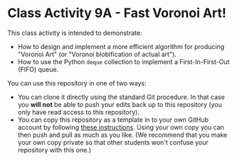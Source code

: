 # Class Activity 9A - Fast Voronoi Art!

This class activity is intended to demonstrate:
- How to design and implement a more efficient algorithm for producing "Voronoi Art" (or "Voronoi blobification of actual art").
- How to use the Python `deque` collection to implement a First-In-First-Out (FIFO) queue.

You can use this repository in one of two ways:
- You can clone it directly using the standard Git procedure.  In that case you **will not** be able to push your edits back up to this repository (you only have read access to this repository).
- You can copy this repository as a template in to your own GitHub account by following [these instructions](https://docs.github.com/en/repositories/creating-and-managing-repositories/creating-a-repository-from-a-template).  Using your own copy you can then push and pull as much as you like.  (We recommend that you make your own copy private so that other students won't confuse your repository with this one.)

